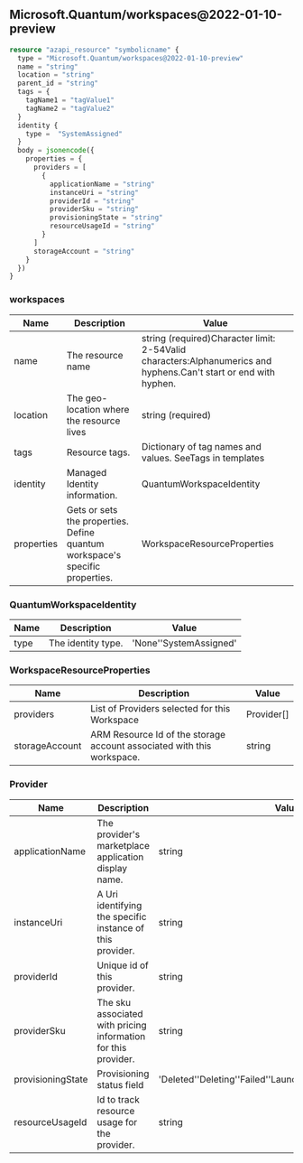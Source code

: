## Microsoft.Quantum/workspaces@2022-01-10-preview

```terraform
resource "azapi_resource" "symbolicname" {
  type = "Microsoft.Quantum/workspaces@2022-01-10-preview"
  name = "string"
  location = "string"
  parent_id = "string"
  tags = {
    tagName1 = "tagValue1"
    tagName2 = "tagValue2"
  }
  identity {
    type =  "SystemAssigned"
  }
  body = jsonencode({
    properties = {
      providers = [
        {
          applicationName = "string"
          instanceUri = "string"
          providerId = "string"
          providerSku = "string"
          provisioningState = "string"
          resourceUsageId = "string"
        }
      ]
      storageAccount = "string"
    }
  })
}

```

### workspaces

| Name | Description | Value |
|-|-|-|
| name | The resource name | string (required)Character limit: 2-54Valid characters:Alphanumerics and hyphens.Can't start or end with hyphen. |
| location | The geo-location where the resource lives | string (required) |
| tags | Resource tags. | Dictionary of tag names and values. SeeTags in templates |
| identity | Managed Identity information. | QuantumWorkspaceIdentity |
| properties | Gets or sets the properties. Define quantum workspace's specific properties. | WorkspaceResourceProperties |


### QuantumWorkspaceIdentity

| Name | Description | Value |
|-|-|-|
| type | The identity type. | 'None''SystemAssigned' |


### WorkspaceResourceProperties

| Name | Description | Value |
|-|-|-|
| providers | List of Providers selected for this Workspace | Provider[] |
| storageAccount | ARM Resource Id of the storage account associated with this workspace. | string |


### Provider

| Name | Description | Value |
|-|-|-|
| applicationName | The provider's marketplace application display name. | string |
| instanceUri | A Uri identifying the specific instance of this provider. | string |
| providerId | Unique id of this provider. | string |
| providerSku | The sku associated with pricing information for this provider. | string |
| provisioningState | Provisioning status field | 'Deleted''Deleting''Failed''Launching''Succeeded''Updating' |
| resourceUsageId | Id to track resource usage for the provider. | string |
